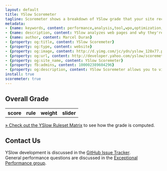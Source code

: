 ```yaml
---
layout: default
title: YSlow Scoremeter
tagline: Scoremeter shows a breakdown of YSlow grade that your site received. Adjust the sliders to estimate how each action will contribute to your web page’s performance.
metadata:
- {name: keywords, content: performance,analysis,tool,wpo,optimization,speed,fast,mobile,bookmarklet}
- {name: description, content: YSlow analyzes web pages and why they're slow based on Yahoo!'s rules for high performance web sites}
- {name: author, content: Marcel Duran}
- {property: og:title, content: YSlow Scoremeter}
- {property: og:type, content: website}
- {property: og:image, content: http://d.yimg.com/jc/ydn/yslow_128x77.png}
- {property: og:url, content: http://developer.yahoo.com/yslow/scoremeter/}
- {property: og:site_name, content: YSlow Scoremeter}
- {property: fb:admins, content: 100002389604296}
- {property: og:description, content: YSlow Scoremeter allows you to view and adjust all rules scores from page performance analysis}
install: true
scoremeter: true
---
```

<div id="yslow" class="yui3-skin-sam  yui-skin-sam">
    <div id="url">
    </div>
    <h2 id="overall">
        <span class="title">Overall Grade</span>
        <span class="score"></span>
        <span class="val"></span>
    </h2>
    <table id="rules">
        <tbody>
            <tr class="header">
                <th colspan="2">score</th>
                <th>rule</th>
                <th>weight</th>
                <th>slider</th>
            </tr>
        </tbody>
    </table>
</div>

[» Check out the YSlow Ruleset Matrix](https://github.com/marcelduran/yslow/wiki/Ruleset-Matrix) to see how the grade is computed.

## Contact Us
YSlow development is discussed in the [GitHub Issue Tracker](../issues).  
General performance questions are discussed in the [Exceptional Performance group](http://tech.groups.yahoo.com/group/exceptional-performance/).
